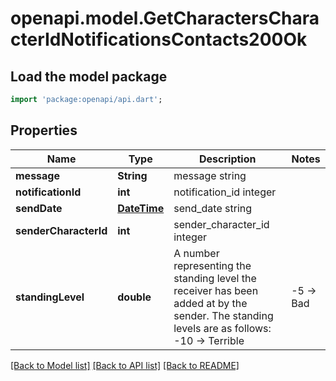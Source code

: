# openapi.model.GetCharactersCharacterIdNotificationsContacts200Ok

## Load the model package
```dart
import 'package:openapi/api.dart';
```

## Properties
Name | Type | Description | Notes
------------ | ------------- | ------------- | -------------
**message** | **String** | message string | 
**notificationId** | **int** | notification_id integer | 
**sendDate** | [**DateTime**](DateTime.md) | send_date string | 
**senderCharacterId** | **int** | sender_character_id integer | 
**standingLevel** | **double** | A number representing the standing level the receiver has been added at by the sender. The standing levels are as follows: -10 -> Terrible | -5 -> Bad |  0 -> Neutral |  5 -> Good |  10 -> Excellent | 

[[Back to Model list]](../README.md#documentation-for-models) [[Back to API list]](../README.md#documentation-for-api-endpoints) [[Back to README]](../README.md)


